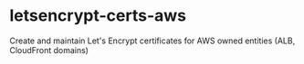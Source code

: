# letsencrypt-certs-aws
Create and maintain Let's Encrypt certificates for AWS owned entities (ALB, CloudFront domains)

